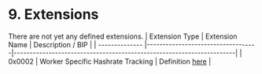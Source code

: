 # 9. Extensions

There are not yet any defined extensions.
| Extension Type | Extension Name                    | Description / BIP                                                    |
| -------------- |-----------------------------------|----------------------------------------------------------------------|
| 0x0002         | Worker Specific Hashrate Tracking | Definition [here](./extensions/worker-specific-hashrate-tracking.md) |
